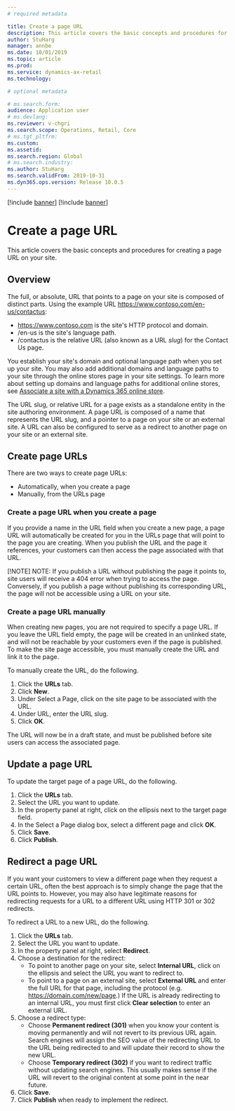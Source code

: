 ```yaml
---
# required metadata

title: Create a page URL
description: This article covers the basic concepts and procedures for creating a page URL on your site.
author: StuHarg
manager: annbe
ms.date: 10/01/2019
ms.topic: article
ms.prod: 
ms.service: dynamics-ax-retail
ms.technology: 

# optional metadata

# ms.search.form: 
audience: Application user
# ms.devlang: 
ms.reviewer: v-chgri
ms.search.scope: Operations, Retail, Core
# ms.tgt_pltfrm: 
ms.custom: 
ms.assetid: 
ms.search.region: Global
# ms.search.industry: 
ms.author: StuHarg
ms.search.validFrom: 2019-10-31
ms.dyn365.ops.version: Release 10.0.5
---
```


[!include [banner](../includes/preview-banner.md)]
[!include [banner](../includes/banner.md)]

# Create a page URL

This article covers the basic concepts and procedures for creating a page URL on your site.

## Overview

The full, or absolute, URL that points to a page on your site is composed of distinct parts. Using the example URL https://www.contoso.com/en-us/contactus:

- https://www.contoso.com is the site's HTTP protocol and domain.
- /en-us is the site's language path.
- /contactus is the relative URL (also known as a URL *slug*) for the Contact Us page.

You establish your site's domain and optional language path when you set up your site. You may also add additional domains and language paths to your site through the online stores page in your site settings. To learn more about setting up domains and language paths for additional online stores, see [Associate a site with a Dynamics 365 online store](.md). 

The URL slug, or relative URL for a page exists as a standalone entity in the site authoring environment. A page URL is composed of a name that represents the URL slug, and a pointer to a page on your site or an external site. A URL can also be configured to serve as a redirect to another page on your site or an external site. 

## Create page URLs

There are two ways to create page URLs: 

- Automatically, when you create a page
- Manually, from the URLs page 

### Create a page URL when you create a page

If you provide a name in the URL field when you create a new page, a page URL will automatically be created for you in the URLs page that will point to the page you are creating. When you publish the URL and the page it references, your customers can then access the page associated with that URL. 

[!NOTE] NOTE: If you publish a URL without publishing the page it points to, site users will receive a 404 error when trying to access the page. Conversely, if you publish a page without publishing its corresponding URL, the page will not be accessible using a URL on your site.

### Create a page URL manually

When creating new pages, you are not required to specify a page URL. If you leave the URL field empty, the page will be created in an unlinked state, and will not be reachable by your customers even if the page is published. To make the site page accessible, you must manually create the URL and link it to the page.

To manually create the URL, do the following.

1. Click the **URLs** tab.
1. Click **New**.
1. Under Select a Page, click on the site page to be associated with the URL.
1. Under URL, enter the URL slug.
1. Click **OK**.

The URL will now be in a draft state, and must be published before site users can access the associated page. 

## Update a page URL 

To update the target page of a page URL, do the following.

1. Click the **URLs** tab.
1. Select the URL you want to update.
1. In the property panel at right, click on the ellipsis next to the target page field.
1. In the Select a Page dialog box, select a different page and click **OK**.
1. Click **Save**.
1. Click **Publish**.

## Redirect a page URL

If you want your customers to view a different page when they request a certain URL, often the best approach is to simply change the page that the URL points to. However,  you may also have legitimate reasons for redirecting requests for a URL to a different URL using HTTP 301 or 302 redirects. 

To redirect a URL to a new URL, do the following.

1. Click the **URLs** tab.
1. Select the URL you want to update.
1. In the property panel at right, select **Redirect**.
1. Choose a destination for the redirect:
   - To point to another page on your site, select **Internal URL**, click on the ellipsis and select the URL you want to redirect to.
   - To point to a page on an external site, select **External URL** and enter the full URL for that page, including the protocol (e.g. https://domain.com/new/page.) If the URL is already redirecting to an internal URL, you must first click **Clear selection** to enter an external URL.
1. Choose a redirect type:
   - Choose **Permanent redirect (301)** when you know your content is moving permanently and will not revert to its previous URL again. Search engines will assign the SEO value of the redirecting URL to the URL being redirected to and will update their record to show the new URL. 
   - Choose **Temporary redirect (302)** if you want to redirect traffic without updating search engines. This usually makes sense if the URL will revert to the original content at some point in the near future. 
1. Click **Save**.
1. Click **Publish** when ready to implement the redirect. 

 

 
